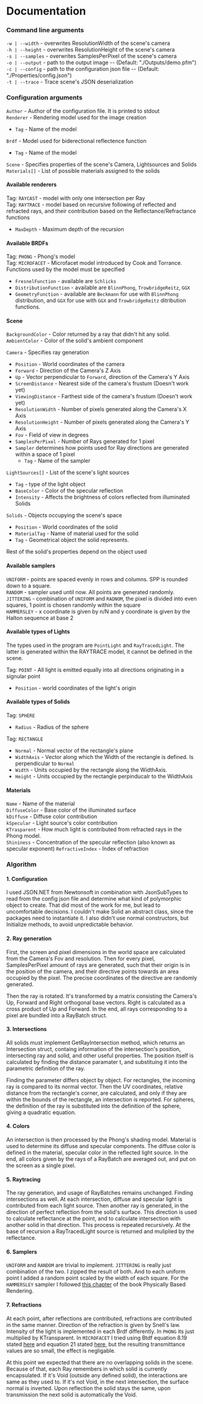 # Documentation

### Command line arguments
`-w | --width` - overwrites ResolutionWidth of the scene's camera  
`-h | --height` - overwrites ResolutionHeight of the scene's camera    
`-s | --samples` - overwrites SamplesPerPixel of the scene's camera  
`-o | --output` - path to the output image -- (Default: "./Outputs/demo.pfm")  
`-c | --config` - path to the configuration json file -- (Default: "./Properties/config.json")  
`-t | --trace` - Trace scene's JSON deserialization

### Configuration arguments

`Author` - Author of the configuration file. It is printed to stdout  
`Renderer` - Rendering model used for the image creation  
* `Tag` - Name of the model
  
`Brdf` - Model used for biderectional reflectence function  
* `Tag` - Name of the model
  
`Scene` - Specifies properties of the scene's Camera, Lightsources and Solids  
`Materials[]` - List of possible materials assigned to the solids

#### Available renderers
Tag: `RAYCAST` - model with only one intersection per Ray  
Tag: `RAYTRACE` - model based on recursive following of reflected and refracted rays, and their contribution based on the Reflectance/Refractance functions
* `MaxDepth` - Maximum depth of the recursion

#### Available BRDFs
Tag: `PHONG` - Phong's model  
Tag: `MICROFACET` - Microfacet model introduced by Cook and Torrance. Functions used by the model must be specified
* `FresnelFunction` - available are `Schlicks`
* `DistributionFunction` - available are `BlinnPhong`, `TrowbridgeReitz`, `GGX`
* `GeometryFunction` - available are `Beckmann` for use with `BlinnPhong` distribution, and `GGX` for use with `GGX` and `TrowbridgeReitz` ditribution functions.

#### Scene
`BackgroundColor` - Color returned by a ray that didn't hit any solid.  
`AmbientColor` - Color of the solid's ambient component  
  
`Camera` - Specifies ray generation
* `Position` - World coordinates of the camera
* `Forward` - Direction of the Camera's Z Axis
* `Up` - Vector perpendicular to `Forward`, direction of the Camera's Y Axis
* `ScreenDistance` - Nearest side of the camera's frustum (Doesn't work yet)
* `ViewingDistance` - Farthest side of the camera's frustum (Doesn't work yet)
* `ResolutionWidth` - Number of pixels generated along the Camera's X Axis
* `ResolutionHeight` - Number of pixels generated along the Camera's Y Axis
* `Fov` - Field of view in degrees
* `SamplesPerPixel` - Number of Rays generated for 1 pixel
* `Sampler` determines how points used for Ray directions are generated within a space of 1 pixel
    - `Tag` - Name of the sampler
  
`LightSources[]` - List of the scene's light sources  
* `Tag` - type of the light object  
* `BaseColor` - Color of the specular reflection  
* `Intensity` - Affects the brightness of colors reflected from illuminated Solids
  
`Solids` - Objects occupying the scene's space
* `Position` - World coordinates of the solid
* `MaterialTag` - Name of material used for the solid
* `Tag` - Geometrical object the solid represents. 
  
Rest of the solid's properties depend on the object used

#### Available samplers

`UNIFORM` - points are spaced evenly in rows and columns. SPP is rounded down to a square.  
`RANDOM` - sampler used until now. All points are generated randomly.  
`JITTERING` - combination of `UNIFORM` and `RADNOM`, the pixel is divided into even squares, 1 point is chosen randomly within the square  
`HAMMERSLEY` - x coordinate is given by n/N and y coordinate is given by the Halton sequence at base 2

#### Available types of Lights
The types used in the program are `PointLight` and `RayTracedLight`. The latter is generated within the RAYTRACE model, it cannot be defined in the scene.  
  
Tag: `POINT` - All light is emitted equally into all directions originating in a signular point
* `Position` - world coordinates of the light's origin

#### Available types of Solids
Tag: `SPHERE`
* `Radius` - Radius of the sphere
  
Tag: `RECTANGLE`
* `Normal` - Normal vector of the rectangle's plane
* `WidthAxis` - Vector along which the Width of the rectangle is defined. Is perpendicular to `Normal`
* `Width` - Units occupied by the rectangle along the WidthAxis.
* `Height` - Units occupied by the rectangle perpinducalr to the WidthAxis

#### Materials
`Name` - Name of the material  
`DiffuseColor` - Base color of the illuminated surface  
`kDiffuse` - Diffuse color contribution  
`kSpecular` - Light source's color contribution  
`KTrasparent` - How much light is contributed from refracted rays in the Phong model.  
`Shininess` - Concentration of the specular reflection  (also known as specular exponent)
`RefractiveIndex` - Index of refraction

### Algorithm

#### 1. Configuration
I used JSON.NET from Newtonsoft in combination with JsonSubTypes to read from the config json file and determine what kind of polymorphic object to create. That did most of the work for me, but lead to uncomfortable decisions. I couldn't make Solid an abstract class, since the packages need to instantiate it. I also didn't use normal constructors, but Initialize methods, to avoid unpredictable behavior.

#### 2. Ray generation
First, the screen and pixel dimensions in the world space are calculated from the Camera's Fov and resolution. Then for every pixel, SamplesPerPixel amount of rays are generated, such that their origin is in the position of the camera, and their directive points towards an area occupied by the pixel. The precise coordinates of the directive are randomly generated.   

Then the ray is rotated. It's transformed by a matrix consisting the Camera's Up, Forward and Right orthogonal base vectors. Right is calculated as a cross product of Up and Forward. In the end, all rays corresponding to a pixel are bundled into a RayBatch struct.

#### 3. Intersections
All solids must implement GetRayIntersection method, which returns an Intersection struct, containg information of the intersection's position, intersecting ray and solid, and other useful properties. The position itself is calculated by finding the distance paramater t, and substituing it into the parametric definition of the ray.

Finding the parameter differs object by object. For rectangles, the incoming ray is compared to its normal vector. Then the UV coordinates, relative distance from the rectangle's corner, are calculated, and only if they are within the bounds of the rectangle, an intersection is reported. For spheres, the definition of the ray is substituted into the definition of the sphere, giving a quadratic equation.

#### 4. Colors
An intersection is then processed by the Phong's shading model. Material is used to determine its diffuse and specular components. The diffuse color is defined in the material, specular color in the reflected light source. In the end, all colors given by the rays of a RayBatch are averaged out, and put on the screen as a single pixel.

#### 5. Raytracing  
The ray generation, and usage of RayBatches remains unchanged. Finding intersections as well. At each intersection, diffuse and specular light is contributed from each light source. Then another ray is generated, in the direction of perfect reflection from the solid's surface. This direction is used to calculate reflectance at the point, and to calculate intersection with another solid in that direction. This process is repeated recursively. At the base of recursion a RayTracedLight source is returned and muliplied by the reflectance.

#### 6. Samplers
`UNIFORM` and `RANDOM` are trivial to implement. `JITTERING` is really just combination of the two. I zipped the result of both. And to each uniform point I added a random point scaled by the width of each square. For the `HAMMERSLEY` sampler I followed [this chapter](https://www.pbr-book.org/3ed-2018/Sampling_and_Reconstruction/The_Halton_Sampler) of the book Physically Based Rendering.

#### 7. Refractions
At each point, after reflections are contributed, refractions are contributed in the same manner. Direction of the refraction is given by Snell's law. Intensity of the light is implemented in each Brdf differently. In `PHONG` its just multiplied by KTransparent. In `MICROFACET` I tried using Btdf equation 8.19 stated [here](https://www.pbr-book.org/3ed-2018/Reflection_Models/Microfacet_Models#eq:microfacet-g1) and equation 21 stated [here](https://www.cs.cornell.edu/~srm/publications/EGSR07-btdf.pdf), but the resulting transmittance values are so small, the effect is negligable.

At this point we expected that there are no overlapping solids in the scene. Because of that, each Ray remembers in which solid is currently encapsulated. If it's Void (outside any defined solid), the interactions are same as they used to. If it's not Void, in the next intersection, the surface normal is inverted. Upon reflection the solid stays the same, upon transmission the next solid is automatically the Void.

